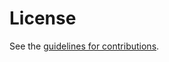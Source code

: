 # License

See the
[guidelines for contributions](https://github.com/italobusi/test/blob/main/CONTRIBUTING.md).
